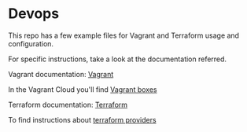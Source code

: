 # Devops

This repo has a few example files for Vagrant and Terraform usage and configuration.

For specific instructions, take a look at the documentation referred.

Vagrant documentation: [Vagrant](https://developer.hashicorp.com/vagrant/docs)

In the Vagrant Cloud you'll find [Vagrant boxes](https://app.vagrantup.com/boxes/search)

Terraform documentation: [Terraform](https://developer.hashicorp.com/terraform?product_intent=terraform)

To find instructions about [terraform providers](https://registry.terraform.io/browse/providers)
